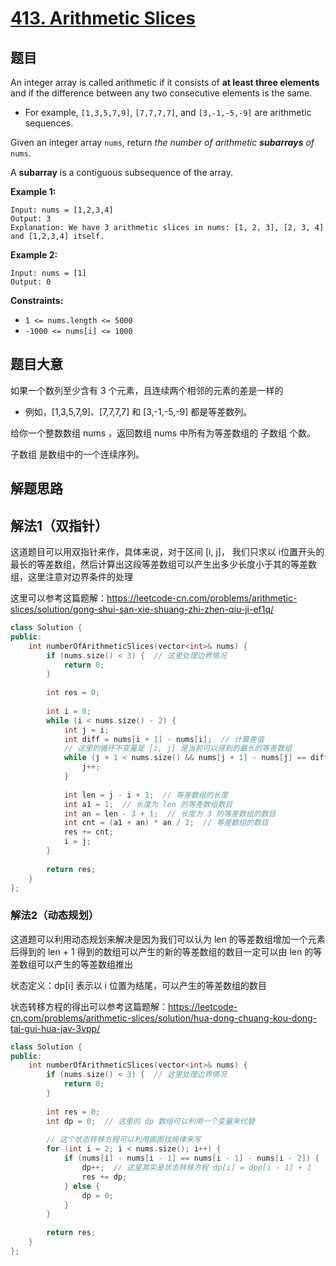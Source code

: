 # [413. Arithmetic Slices](https://leetcode.com/problems/arithmetic-slices/)

## 题目

An integer array is called arithmetic if it consists of **at least three elements** and if the difference between any two consecutive elements is the same.

- For example, `[1,3,5,7,9]`, `[7,7,7,7]`, and `[3,-1,-5,-9]` are arithmetic sequences.

Given an integer array `nums`, return *the number of arithmetic **subarrays** of* `nums`.

A **subarray** is a contiguous subsequence of the array.

 

**Example 1:**

```
Input: nums = [1,2,3,4]
Output: 3
Explanation: We have 3 arithmetic slices in nums: [1, 2, 3], [2, 3, 4] and [1,2,3,4] itself.
```

**Example 2:**

```
Input: nums = [1]
Output: 0
```

 

**Constraints:**

- `1 <= nums.length <= 5000`
- `-1000 <= nums[i] <= 1000`

## 题目大意

如果一个数列至少含有 3 个元素，且连续两个相邻的元素的差是一样的

* 例如，[1,3,5,7,9]、[7,7,7,7] 和 [3,-1,-5,-9] 都是等差数列。

给你一个整数数组 nums ，返回数组 nums 中所有为等差数组的 子数组 个数。

子数组 是数组中的一个连续序列。

## 解题思路

## 解法1（双指针）

这道题目可以用双指针来作，具体来说，对于区间 [i, j]， 我们只求以 i位置开头的最长的等差数组，然后计算出这段等差数组可以产生出多少长度小于其的等差数组，这里注意对边界条件的处理

这里可以参考这篇题解：https://leetcode-cn.com/problems/arithmetic-slices/solution/gong-shui-san-xie-shuang-zhi-zhen-qiu-ji-ef1q/

`````c++
class Solution {
public:
    int numberOfArithmeticSlices(vector<int>& nums) {
        if (nums.size() < 3) {  // 这里处理边界情况
            return 0;
        }
        
        int res = 0;
        
        int i = 0;
        while (i < nums.size() - 2) {
            int j = i;
            int diff = nums[i + 1] - nums[i];  // 计算差值
            // 这里的循环不变量是 [i, j] 是当前可以得到的最长的等差数组
            while (j + 1 < nums.size() && nums[j + 1] - nums[j] == diff) {
                j++;
            }
            
            int len = j - i + 1;  // 等差数组的长度
            int a1 = 1;  // 长度为 len 的等差数组数目
            int an = len - 3 + 1;  // 长度为 3 的等差数组的数目
            int cnt = (a1 + an) * an / 2;  // 等差数组的数目
            res += cnt;
            i = j;
        }
        
        return res;
    }
};
`````

### 解法2（动态规划）

这道题可以利用动态规划来解决是因为我们可以认为 len 的等差数组增加一个元素后得到的 len + 1 得到的数组可以产生的新的等差数组的数目一定可以由 len 的等差数组可以产生的等差数组推出

状态定义：dp[i] 表示以  i 位置为结尾，可以产生的等差数组的数目

状态转移方程的得出可以参考这篇题解：https://leetcode-cn.com/problems/arithmetic-slices/solution/hua-dong-chuang-kou-dong-tai-gui-hua-jav-3vpp/

`````c++
class Solution {
public:
    int numberOfArithmeticSlices(vector<int>& nums) {
        if (nums.size() < 3) {  // 这里处理边界情况
            return 0;
        }
        
        int res = 0;
        int dp = 0;  // 这里的 dp 数组可以利用一个变量来代替
        
        // 这个状态转移方程可以利用画图找规律来写
        for (int i = 2; i < nums.size(); i++) {
            if (nums[i] - nums[i - 1] == nums[i - 1] - nums[i - 2]) {
                dp++;  // 这里其实是状态转移方程 dp[i] = dpp[i - 1] + 1
                res += dp;
            } else {
                dp = 0;
            }
        }
        
        return res;
    }
};
`````

